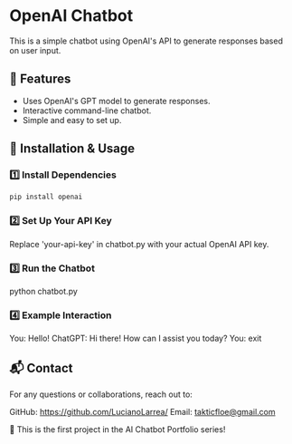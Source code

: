 # OpenAI Chatbot

This is a simple chatbot using OpenAI's API to generate responses based on user input.

## 📌 Features
- Uses OpenAI's GPT model to generate responses.
- Interactive command-line chatbot.
- Simple and easy to set up.

## 🚀 Installation & Usage

### 1️⃣ Install Dependencies
```bash
pip install openai
```
### 2️⃣ Set Up Your API Key
Replace 'your-api-key' in chatbot.py with your actual OpenAI API key.

### 3️⃣ Run the Chatbot
python chatbot.py

### 4️⃣ Example Interaction
You: Hello!
ChatGPT: Hi there! How can I assist you today?
You: exit

## 📬 Contact
For any questions or collaborations, reach out to:

GitHub: https://github.com/LucianoLarrea/
Email: takticfloe@gmail.com

🔹 This is the first project in the AI Chatbot Portfolio series!
